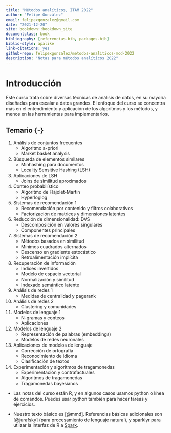 ```yaml
--- 
title: "Métodos analíticos, ITAM 2022"
author: "Felipe González"
email: felipexgonzalez@gmail.com
date: "2021-12-20"
site: bookdown::bookdown_site
documentclass: book
bibliography: [referencias.bib, packages.bib]
biblio-style: apalike
link-citations: yes
github-repo: felipexgonzalez/metodos-analiticos-mcd-2022
description: "Notas para métodos analíticos 2022"
---
```


# Introducción 

Este curso trata sobre diversas técnicas de análisis de datos, en su mayoría diseñadas
para escalar a datos grandes. El enfoque del curso se concentra más en el entendimiento y 
aplicación de los algoritmos y los métodos, y menos en las herramientas para implementarlos. 

## Temario {-}

1. Análisis de conjuntos frecuentes
    - Algoritmo a-priori
    - Market basket analysis
2. Búsqueda de elementos similares
    - Minhashing para documentos
    - Locality Sensitive Hashing (LSH)
3. Aplicaciones de LSH
    - Joins de similitud aproximados 
4. Conteo probabilístico
    - Algoritmo de Flajolet-Martin
    - Hyperloglog
5. Sistemas de recomendación 1
    - Recomendación por contenido y filtros colaborativos
    - Factorización de matrices y dimensiones latentes
6. Reducción de dimensionalidad: DVS
    - Descomposición en valores singulares
    - Componentes principales
7. Sistemas de recomendación 2
    - Métodos basados en similitud
    - Mínimos cuadrados alternados
    - Descenso en gradiente estocástico
    - Retroalimentación implícita
8. Recuperación de información
    - Índices invertidos
    - Modelo de espacio vectorial
    - Normalización y similitud
    - Indexado semántico latente
9. Análisis de redes 1
    - Medidas de centralidad y pagerank
10. Análisis de redes 2
    - Clustering y comunidades
11. Modelos de lenguaje 1
    - N-gramas y conteos
    - Aplicaciones
12. Modelos de lenguaje 2
    - Representación de palabras (embeddings)
    - Modelos de redes neuronales
13. Aplicaciones de modelos de lenguaje
    - Corrección de ortografía
    - Reconocimiento de idioma
    - Clasificación de textos
14. Experimentación y algoritmos de tragamonedas
    - Experimentación y contrafactuales
    - Algoritmos de tragamonedas
    - Tragamonedas bayesianos

- Las notas del curso están R, y en algunos casos usamos python o línea de comandos. Puedes usar python también para hacer tareas y ejercicios. 

- Nuestro texto básico es [@mmd]. Referencias básicas adicionales son
[@jurafsky] (para procesamiento de lenguaje natural), y [sparklyr](https://therinspark.com/) para
utlizar la interfaz de R a [Spark](https://spark.apache.org). 
